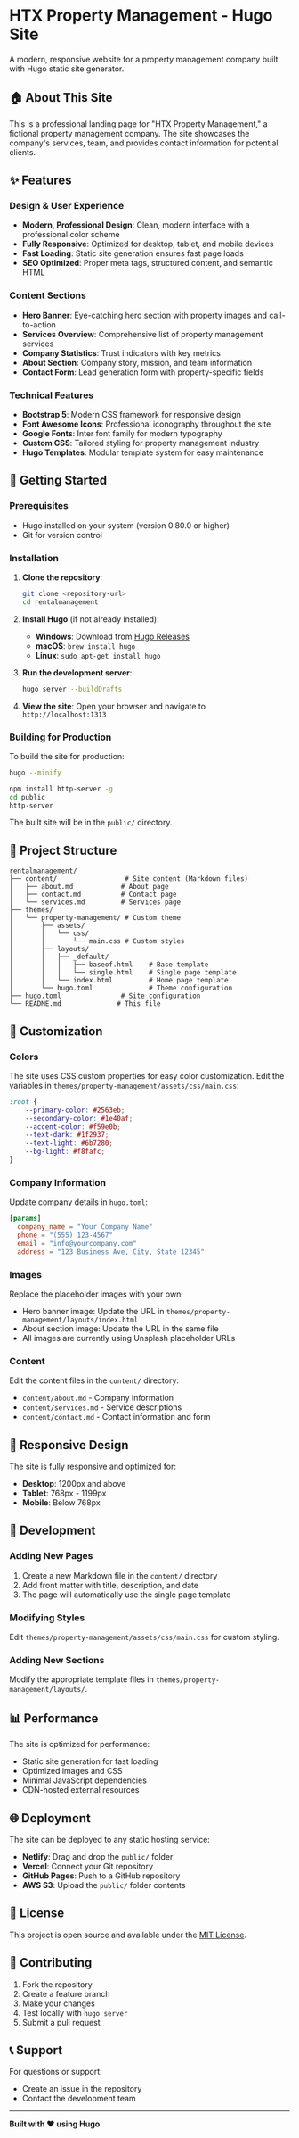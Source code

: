 # HTX Property Management - Hugo Site

A modern, responsive website for a property management company built with Hugo static site generator.

## 🏠 About This Site

This is a professional landing page for "HTX Property Management," a fictional property management company. The site showcases the company's services, team, and provides contact information for potential clients.

## ✨ Features

### Design & User Experience
- **Modern, Professional Design**: Clean, modern interface with a professional color scheme
- **Fully Responsive**: Optimized for desktop, tablet, and mobile devices
- **Fast Loading**: Static site generation ensures fast page loads
- **SEO Optimized**: Proper meta tags, structured content, and semantic HTML

### Content Sections
- **Hero Banner**: Eye-catching hero section with property images and call-to-action
- **Services Overview**: Comprehensive list of property management services
- **Company Statistics**: Trust indicators with key metrics
- **About Section**: Company story, mission, and team information
- **Contact Form**: Lead generation form with property-specific fields

### Technical Features
- **Bootstrap 5**: Modern CSS framework for responsive design
- **Font Awesome Icons**: Professional iconography throughout the site
- **Google Fonts**: Inter font family for modern typography
- **Custom CSS**: Tailored styling for property management industry
- **Hugo Templates**: Modular template system for easy maintenance

## 🚀 Getting Started

### Prerequisites
- Hugo installed on your system (version 0.80.0 or higher)
- Git for version control

### Installation

1. **Clone the repository**:
   ```bash
   git clone <repository-url>
   cd rentalmanagement
   ```

2. **Install Hugo** (if not already installed):
   - **Windows**: Download from [Hugo Releases](https://github.com/gohugoio/hugo/releases)
   - **macOS**: `brew install hugo`
   - **Linux**: `sudo apt-get install hugo`

3. **Run the development server**:
   ```bash
   hugo server --buildDrafts
   ```

4. **View the site**: Open your browser and navigate to `http://localhost:1313`

### Building for Production

To build the site for production:

```bash
hugo --minify
```

```bash
npm install http-server -g
cd public
http-server
``` 

The built site will be in the `public/` directory.

## 📁 Project Structure

```
rentalmanagement/
├── content/                 # Site content (Markdown files)
│   ├── about.md            # About page
│   ├── contact.md          # Contact page
│   └── services.md         # Services page
├── themes/
│   └── property-management/ # Custom theme
│       ├── assets/
│       │   └── css/
│       │       └── main.css # Custom styles
│       ├── layouts/
│       │   ├── _default/
│       │   │   ├── baseof.html    # Base template
│       │   │   └── single.html    # Single page template
│       │   └── index.html         # Home page template
│       └── hugo.toml              # Theme configuration
├── hugo.toml               # Site configuration
└── README.md              # This file
```

## 🎨 Customization

### Colors
The site uses CSS custom properties for easy color customization. Edit the variables in `themes/property-management/assets/css/main.css`:

```css
:root {
    --primary-color: #2563eb;
    --secondary-color: #1e40af;
    --accent-color: #f59e0b;
    --text-dark: #1f2937;
    --text-light: #6b7280;
    --bg-light: #f8fafc;
}
```

### Company Information
Update company details in `hugo.toml`:

```toml
[params]
  company_name = "Your Company Name"
  phone = "(555) 123-4567"
  email = "info@yourcompany.com"
  address = "123 Business Ave, City, State 12345"
```

### Images
Replace the placeholder images with your own:
- Hero banner image: Update the URL in `themes/property-management/layouts/index.html`
- About section image: Update the URL in the same file
- All images are currently using Unsplash placeholder URLs

### Content
Edit the content files in the `content/` directory:
- `content/about.md` - Company information
- `content/services.md` - Service descriptions
- `content/contact.md` - Contact information and form

## 📱 Responsive Design

The site is fully responsive and optimized for:
- **Desktop**: 1200px and above
- **Tablet**: 768px - 1199px
- **Mobile**: Below 768px

## 🔧 Development

### Adding New Pages
1. Create a new Markdown file in the `content/` directory
2. Add front matter with title, description, and date
3. The page will automatically use the single page template

### Modifying Styles
Edit `themes/property-management/assets/css/main.css` for custom styling.

### Adding New Sections
Modify the appropriate template files in `themes/property-management/layouts/`.

## 📊 Performance

The site is optimized for performance:
- Static site generation for fast loading
- Optimized images and CSS
- Minimal JavaScript dependencies
- CDN-hosted external resources

## 🌐 Deployment

The site can be deployed to any static hosting service:

- **Netlify**: Drag and drop the `public/` folder
- **Vercel**: Connect your Git repository
- **GitHub Pages**: Push to a GitHub repository
- **AWS S3**: Upload the `public/` folder contents

## 📄 License

This project is open source and available under the [MIT License](LICENSE).

## 🤝 Contributing

1. Fork the repository
2. Create a feature branch
3. Make your changes
4. Test locally with `hugo server`
5. Submit a pull request

## 📞 Support

For questions or support:
- Create an issue in the repository
- Contact the development team

---

**Built with ❤️ using Hugo**
